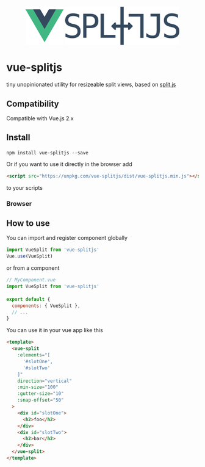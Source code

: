 <p align="center">
  <img width="100" src="./assets/vue.png">
  <img width="300" src="./assets/splitjs.svg">
</p>

# vue-splitjs
tiny unopinionated utility for resizeable split views, based on [split.js](https://github.com/nathancahill/Split.js)

## Compatibility
Compatible with Vue.js 2.x

## Install
`npm install vue-splitjs --save`

Or if you want to use it directly in the browser add
```html
<script src="https://unpkg.com/vue-splitjs/dist/vue-splitjs.min.js"></script>
```
to your scripts

### Browser

## How to use
You can import and register component globally
```javascript
import VueSplit from 'vue-splitjs'
Vue.use(VueSplit)
```
or from a component
```javascript
// MyComponent.vue
import VueSplit from 'vue-splitjs'

export default {
  components: { VueSplit },
  // ...
}
```
You can use it in your vue app like this
```html
<template>
  <vue-split
    :elements="[
      '#slotOne',
      '#slotTwo'
    ]"
    direction="vertical"
    :min-size="100"
    :gutter-size="10"
    :snap-offset="50"
  >
    <div id="slotOne">
      <h2>foo</h2>
    </div>
    <div id="slotTwo">
      <h2>bar</h2>
    </div>
  </vue-split>
</template>
```